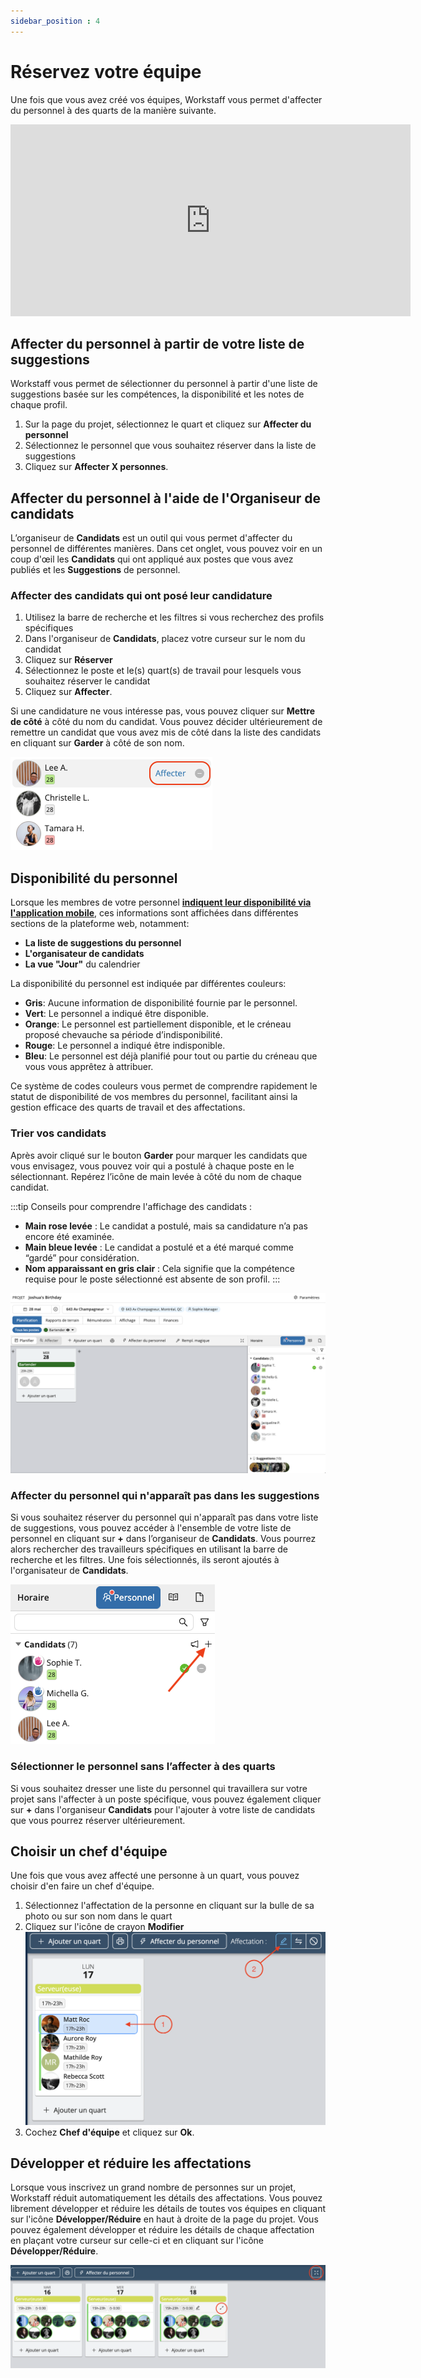```yaml
---
sidebar_position : 4
---
```


# Réservez votre équipe

Une fois que vous avez créé vos équipes, Workstaff vous permet d'affecter du personnel à des quarts de la manière suivante.

<iframe width="640" height="307" src="https://www.loom.com/embed/9b084fce0bc044f9a535f2b8a46111cc" frameborder="0" webkitallowfullscreen mozallowfullscreen allowfullscreen></iframe>

## Affecter du personnel à partir de votre liste de suggestions
Workstaff vous permet de sélectionner du personnel à partir d'une liste de suggestions basée sur les compétences, la disponibilité et les notes de chaque profil.
1. Sur la page du projet, sélectionnez le quart et cliquez sur **Affecter du personnel**
2. Sélectionnez le personnel que vous souhaitez réserver dans la liste de suggestions
3. Cliquez sur **Affecter X personnes**.

## Affecter du personnel à l'aide de l'Organiseur de candidats

L’organiseur de **Candidats** est un outil qui vous permet d'affecter du personnel de différentes manières.
Dans cet onglet, vous pouvez voir en un coup d'œil les **Candidats** qui ont appliqué aux postes que vous avez publiés et les **Suggestions** de personnel.

### Affecter des candidats qui ont posé leur candidature

1. Utilisez la barre de recherche et les filtres si vous recherchez des profils spécifiques
2. Dans l'organiseur de **Candidats**, placez votre curseur sur le nom du candidat
3. Cliquez sur **Réserver**
4. Sélectionnez le poste et le(s) quart(s) de travail pour lesquels vous souhaitez réserver le candidat
5. Cliquez sur **Affecter**.

Si une candidature ne vous intéresse pas, vous pouvez cliquer sur **Mettre de côté** à côté du nom du candidat. Vous pouvez décider ultérieurement de remettre un candidat que vous avez mis de côté dans la liste des candidats en cliquant sur **Garder** à côté de son nom.  

![Affecter personnel](Images/book-candidate-fr.png)

## Disponibilité du personnel

Lorsque les membres de votre personnel [**indiquent leur disponibilité via l'application mobile**](../../workers/availability.md), ces informations sont affichées dans différentes sections de la plateforme web, notamment:
- **La liste de suggestions du personnel**
- **L'organisateur de candidats**
- **La vue "Jour"** du calendrier

La disponibilité du personnel est indiquée par différentes couleurs:
- **Gris**: Aucune information de disponibilité fournie par le personnel.
- **Vert**: Le personnel a indiqué être disponible.
- **Orange**: Le personnel est partiellement disponible, et le créneau proposé chevauche sa période d’indisponibilité.
- **Rouge**: Le personnel a indiqué être indisponible.
- **Bleu**: Le personnel est déjà planifié pour tout ou partie du créneau que vous vous apprêtez à attribuer.

Ce système de codes couleurs vous permet de comprendre rapidement le statut de disponibilité de vos membres du personnel, facilitant ainsi la gestion efficace des quarts de travail et des affectations.

### Trier vos candidats
Après avoir cliqué sur le bouton **Garder** pour marquer les candidats que vous envisagez, vous pouvez voir qui a postulé à chaque poste en le sélectionnant. Repérez l’icône de main levée à côté du nom de chaque candidat.

:::tip
Conseils pour comprendre l'affichage des candidats :
- **Main rose levée** : Le candidat a postulé, mais sa candidature n’a pas encore été examinée.
- **Main bleue levée** : Le candidat a postulé et a été marqué comme “gardé” pour considération.
- **Nom apparaissant en gris clair** : Cela signifie que la compétence requise pour le poste sélectionné est absente de son profil.
:::

![Trier candidats](Images/sort-candidates-fr.png)

### Affecter du personnel qui n'apparaît pas dans les suggestions
Si vous souhaitez réserver du personnel qui n'apparaît pas dans votre liste de suggestions, vous pouvez accéder à l'ensemble de votre liste de personnel en cliquant sur **+** dans l’organiseur de **Candidats**.
Vous pourrez alors rechercher des travailleurs spécifiques en utilisant la barre de recherche et les filtres. Une fois sélectionnés, ils seront ajoutés à l'organisateur de **Candidats**.

![Ajouter candidats](Images/add-candidates-fr.png)

### Sélectionner le personnel sans l’affecter à des quarts
Si vous souhaitez dresser une liste du personnel qui travaillera sur votre projet sans l'affecter à un poste spécifique, vous pouvez également cliquer sur **+** dans l'organiseur **Candidats** pour l'ajouter à votre liste de candidats que vous pourrez réserver ultérieurement.

## Choisir un chef d'équipe 
Une fois que vous avez affecté une personne à un quart, vous pouvez choisir d'en faire un chef d'équipe. 
1. Sélectionnez l'affectation de la personne en cliquant sur la bulle de sa photo ou sur son nom dans le quart
2. Cliquez sur l'icône de crayon **Modifier**
![Chef.png](Images/Chef.png)
3. Cochez **Chef d'équipe** et cliquez sur **Ok**.

## Développer et réduire les affectations
Lorsque vous inscrivez un grand nombre de personnes sur un projet, Workstaff réduit automatiquement les détails des affectations.
Vous pouvez librement développer et réduire les détails de toutes vos équipes en cliquant sur l'icône **Développer/Réduire** en haut à droite de la page du projet.
Vous pouvez également développer et réduire les détails de chaque affectation en plaçant votre curseur sur celle-ci et en cliquant sur l'icône **Développer/Réduire**.

![développer:réduire.png](Images/développer:réduire.png)

